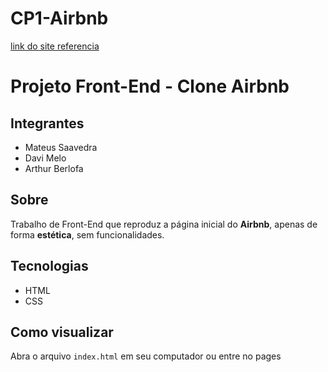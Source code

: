 # CP1-Airbnb

[link do site referencia](https://www.airbnb.com.br/rooms/53591773?source_impression_id=p3_1757095406_P3McFPdp5PTH_hPf)

# Projeto Front-End - Clone Airbnb

## Integrantes
- Mateus Saavedra  
- Davi Melo  
- Arthur Berlofa  

## Sobre
Trabalho de Front-End que reproduz a página inicial do **Airbnb**, apenas de forma **estética**, sem funcionalidades.

## Tecnologias
- HTML
- CSS

## Como visualizar
Abra o arquivo `index.html` em seu computador ou entre no pages 
